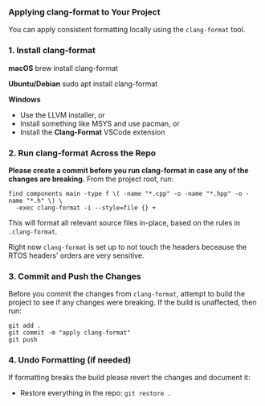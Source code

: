### Applying clang-format to Your Project

You can apply consistent formatting locally using the `clang-format` tool.

### 1. Install clang-format

**macOS**
brew install clang-format

**Ubuntu/Debian**
sudo apt install clang-format

**Windows**
- Use the LLVM installer, or  
- Install something like MSYS and use pacman, or
- Install the **Clang-Format** VSCode extension

### 2. Run clang-format Across the Repo

**Please create a commit before you run clang-format in case any of the changes are breaking.** From the project root, run:

```
find components main -type f \( -name "*.cpp" -o -name "*.hpp" -o -name "*.h" \) \
  -exec clang-format -i --style=file {} +
```

This will format all relevant source files in-place, based on the rules in `.clang-format`.

Right now `clang-format` is set up to not touch the headers beceause the RTOS headers' orders are very sensitive.

### 3. Commit and Push the Changes

Before you commit the changes from `clang-format`, attempt to build the project to see if any changes were breaking. If the build is unaffected, then run:

```
git add .
git commit -m "apply clang-format"
git push
```

### 4. Undo Formatting (if needed)

If formatting breaks the build please revert the changes and document it:

- Restore everything in the repo:
`git restore .`